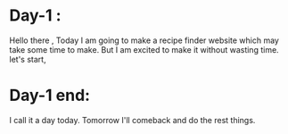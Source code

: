 # Day-1 :
Hello there , Today I am going to make a recipe finder website which may take some time to make. But I am excited to make it without wasting time. let's start,

# Day-1 end:
I call it a day today. Tomorrow I'll comeback and do the rest things.